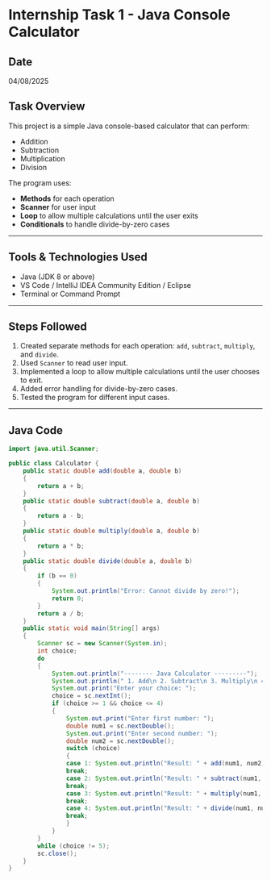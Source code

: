 # Internship Task 1 - Java Console Calculator

## Date
 04/08/2025

## Task Overview
This project is a simple Java console-based calculator that can perform:
- Addition
- Subtraction
- Multiplication
- Division

The program uses:
- **Methods** for each operation
- **Scanner** for user input
- **Loop** to allow multiple calculations until the user exits
- **Conditionals** to handle divide-by-zero cases

-------------------------

## Tools & Technologies Used
- Java (JDK 8 or above)
- VS Code / IntelliJ IDEA Community Edition / Eclipse
- Terminal or Command Prompt

------------------------

## Steps Followed
1. Created separate methods for each operation: `add`, `subtract`, `multiply`, and `divide`.
2. Used `Scanner` to read user input.
3. Implemented a loop to allow multiple calculations until the user chooses to exit.
4. Added error handling for divide-by-zero cases.
5. Tested the program for different input cases.

---------------------

## Java Code
```java
import java.util.Scanner;

public class Calculator {
    public static double add(double a, double b)
    {
        return a + b;
    }
    public static double subtract(double a, double b)
    {
        return a - b;
    }
    public static double multiply(double a, double b)
    {
        return a * b;
    }
    public static double divide(double a, double b)
    {
        if (b == 0)
        {
            System.out.println("Error: Cannot divide by zero!");
            return 0;
        }
        return a / b;
    }
    public static void main(String[] args)
    {
        Scanner sc = new Scanner(System.in);
        int choice;
        do
        {
            System.out.println("-------- Java Calculator ---------");
            System.out.println(" 1. Add\n 2. Subtract\n 3. Multiply\n 4. Divide\n 5. Exit");
            System.out.print("Enter your choice: ");
            choice = sc.nextInt();
            if (choice >= 1 && choice <= 4)
            {
                System.out.print("Enter first number: ");
                double num1 = sc.nextDouble();
                System.out.print("Enter second number: ");
                double num2 = sc.nextDouble();
                switch (choice)
                {
                case 1: System.out.println("Result: " + add(num1, num2));
                break;
                case 2: System.out.println("Result: " + subtract(num1, num2));
                break;
                case 3: System.out.println("Result: " + multiply(num1, num2));
                break;
                case 4: System.out.println("Result: " + divide(num1, num2));
                break;
                }
            }
        }
        while (choice != 5);
        sc.close();
    }
}
